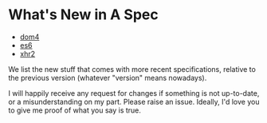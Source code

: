 What's New in A Spec
====================

- [dom4](./dom4)
- [es6](./es6)
- [xhr2](./xhr2)

We list the new stuff that comes with more recent specifications, relative to
the previous version (whatever "version" means nowadays).

I will happily receive any request for changes if something is not up-to-date,
or a misunderstanding on my part.  Please raise an issue.  Ideally, I'd love you
to give me proof of what you say is true.
